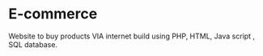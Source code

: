 # E-commerce
Website to buy products VIA internet build using PHP, HTML, Java script
, SQL database.
